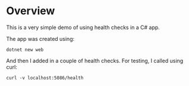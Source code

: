 # Overview

This is a very simple demo of using health checks in a C# app.

The app was created using:

```shell
dotnet new web
```

And then I added in a couple of health checks. For testing, I called using curl:

```shell
curl -v localhost:5086/health
```
